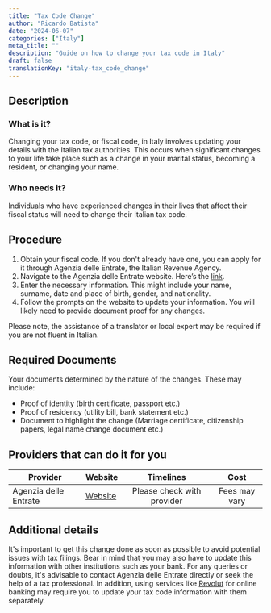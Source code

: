 ```yaml
---
title: "Tax Code Change"
author: "Ricardo Batista"
date: "2024-06-07"
categories: ["Italy"]
meta_title: ""
description: "Guide on how to change your tax code in Italy"
draft: false
translationKey: "italy-tax_code_change"
---
```


## Description
### What is it?
Changing your tax code, or fiscal code, in Italy involves updating your details with the Italian tax authorities. This occurs when significant changes to your life take place such as a change in your marital status, becoming a resident, or changing your name.

### Who needs it?
Individuals who have experienced changes in their lives that affect their fiscal status will need to change their Italian tax code.

## Procedure
1. Obtain your fiscal code. If you don't already have one, you can apply for it through Agenzia delle Entrate, the Italian Revenue Agency.
2. Navigate to the Agenzia delle Entrate website. Here’s the [link](https://www.agenziaentrate.gov.it/portale/web/guest).
3. Enter the necessary information. This might include your name, surname, date and place of birth, gender, and nationality.
4. Follow the prompts on the website to update your information. You will likely need to provide document proof for any changes.

Please note, the assistance of a translator or local expert may be required if you are not fluent in Italian.

## Required Documents
Your documents determined by the nature of the changes. These may include:
- Proof of identity (birth certificate, passport etc.)
- Proof of residency (utility bill, bank statement etc.)
- Document to highlight the change (Marriage certificate, citizenship papers, legal name change document etc.)

## Providers that can do it for you

| Provider        |     Website     |     Timelines    |       Cost      |
| --------------- | --------------- |  :-------------: | :-------------: |
| Agenzia delle Entrate      |  [Website](https://www.agenziaentrate.gov.it/portale/web/guest)       |     Please check with provider     |        Fees may vary       |

## Additional details
It's important to get this change done as soon as possible to avoid potential issues with tax filings. Bear in mind that you may also have to update this information with other institutions such as your bank. For any queries or doubts, it's advisable to contact Agenzia delle Entrate directly or seek the help of a tax professional. In addition, using services like [Revolut](https://www.revolut.com/) for online banking may require you to update your tax code information with them separately.